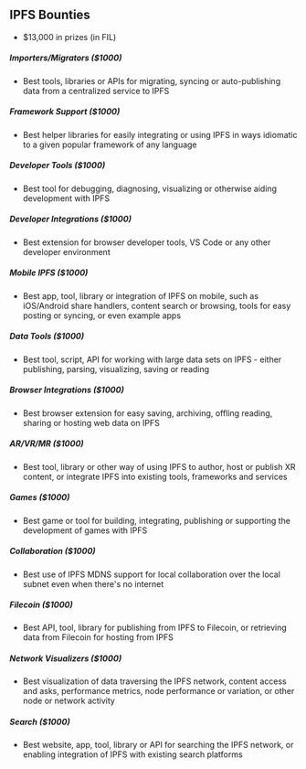 ## IPFS Bounties

- $13,000 in prizes (in FIL)

##### Importers/Migrators ($1000)
- Best tools, libraries or APIs for migrating, syncing or auto-publishing data from a centralized service to IPFS
##### Framework Support ($1000)
- Best helper libraries for easily integrating or using IPFS in ways idiomatic to a given popular framework of any language
##### Developer Tools ($1000)
- Best tool for debugging, diagnosing, visualizing or otherwise aiding development with IPFS
##### Developer Integrations ($1000)
- Best extension for browser developer tools, VS Code or any other developer environment
##### Mobile IPFS ($1000)
- Best app, tool, library or integration of IPFS on mobile, such as iOS/Android share handlers, content search or browsing, tools for easy posting or syncing, or even example apps
##### Data Tools ($1000)
- Best tool, script, API for working with large data sets on IPFS - either publishing, parsing, visualizing, saving or reading
##### Browser Integrations ($1000)
- Best browser extension for easy saving, archiving, offling reading, sharing or hosting web data on IPFS
##### AR/VR/MR ($1000)
- Best tool, library or other way of using IPFS to author, host or publish XR content, or integrate IPFS into existing tools, frameworks and services
##### Games ($1000)
- Best game or tool for building, integrating, publishing or supporting the development of games with IPFS
##### Collaboration ($1000)
- Best use of IPFS MDNS support for local collaboration over the local subnet even when there's no internet
##### Filecoin ($1000)
- Best API, tool, library for publishing from IPFS to Filecoin, or retrieving data from Filecoin for hosting from IPFS
##### Network Visualizers ($1000)
- Best visualization of data traversing the IPFS network, content access and asks, performance metrics, node performance or variation, or other node or network activity
##### Search ($1000)
- Best website, app, tool, library or API for searching the IPFS network, or enabling integration of IPFS with existing search platforms

